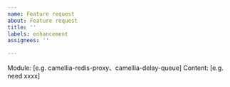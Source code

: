 ```yaml
---
name: Feature request
about: Feature request
title: ''
labels: enhancement
assignees: ''

---
```


Module: [e.g. camellia-redis-proxy、camellia-delay-queue]
Content: [e.g. need xxxx]

